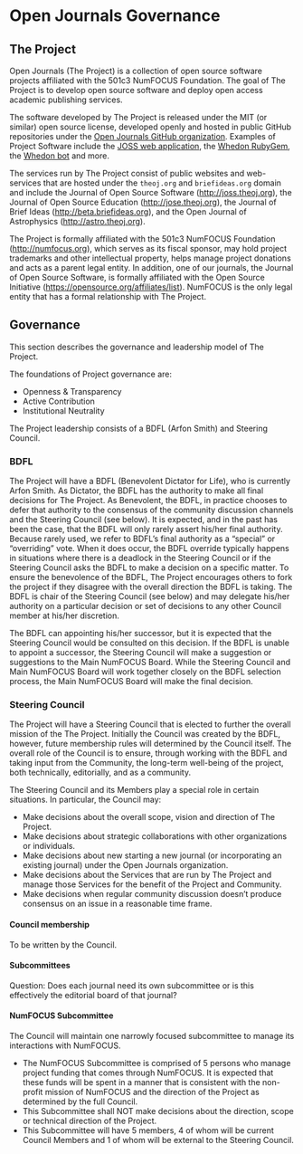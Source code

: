 # Open Journals Governance

## The Project

Open Journals (The Project) is a collection of open source software projects affiliated with the 501c3 NumFOCUS Foundation. The goal of The Project is to develop open source software and deploy open access academic publishing services.

The software developed by The Project is released under the MIT (or similar) open source license, developed openly and hosted in public GitHub repositories under the [Open Journals GitHub organization](https://github.com/openjournals). Examples of Project Software include the [JOSS web application](https://github.com/openjournals/joss), the [Whedon RubyGem](https://github.com/openjournals/whedon), the [Whedon bot](https://github.com/openjournals/whedon-api) and more.

The services run by The Project consist of public websites and web-services that are hosted under the `theoj.org` and `briefideas.org` domain and include the Journal of Open Source Software (http://joss.theoj.org), the Journal of Open Source Education (http://jose.theoj.org), the Journal of Brief Ideas (http://beta.briefideas.org), and the Open Journal of Astrophysics (http://astro.theoj.org).

The Project is formally affiliated with the 501c3 NumFOCUS Foundation (http://numfocus.org), which serves as its fiscal sponsor, may hold project trademarks and other intellectual property, helps manage project donations and acts as a parent legal entity. In addition, one of our journals, the Journal of Open Source Software, is formally affiliated with the Open Source Initiative (https://opensource.org/affiliates/list). NumFOCUS is the only legal entity that has a formal relationship with The Project.

## Governance

This section describes the governance and leadership model of The Project.

The foundations of Project governance are:

- Openness & Transparency
- Active Contribution
- Institutional Neutrality

The Project leadership consists of a BDFL (Arfon Smith) and Steering Council.

### BDFL

The Project will have a BDFL (Benevolent Dictator for Life), who is currently Arfon Smith. As Dictator, the BDFL has the authority to make all final decisions for The Project. As Benevolent, the BDFL, in practice chooses to defer that authority to the consensus of the community discussion channels and the Steering Council (see below). It is expected, and in the past has been the case, that the BDFL will only rarely assert his/her final authority. Because rarely used, we refer to BDFL’s final authority as a “special” or “overriding” vote. When it does occur, the BDFL override typically happens in situations where there is a deadlock in the Steering Council or if the Steering Council asks the BDFL to make a decision on a specific matter. To ensure the benevolence of the BDFL, The Project encourages others to fork the project if they disagree with the overall direction the BDFL is taking. The BDFL is chair of the Steering Council (see below) and may delegate his/her authority on a particular decision or set of decisions to any other Council member at his/her discretion.

The BDFL can appointing his/her successor, but it is expected that the Steering Council would be consulted on this decision. If the BDFL is unable to appoint a successor, the Steering Council will make a suggestion or suggestions to the Main NumFOCUS Board. While the Steering Council and Main NumFOCUS Board will work together closely on the BDFL selection process, the Main NumFOCUS Board will make the final decision.

### Steering Council

The Project will have a Steering Council that is elected to further the overall mission of the The Project. Initially the Council was created by the BDFL, however, future membership rules will determined by the Council itself. The overall role of the Council is to ensure, through working with the BDFL and taking input from the Community, the long-term well-being of the project, both technically, editorially, and as a community.

The Steering Council and its Members play a special role in certain situations. In particular, the Council may:

- Make decisions about the overall scope, vision and direction of The Project.
- Make decisions about strategic collaborations with other organizations or individuals.
- Make decisions about new starting a new journal (or incorporating an existing journal) under the Open Journals organization.
- Make decisions about the Services that are run by The Project and manage those Services for the benefit of the Project and Community.
- Make decisions when regular community discussion doesn’t produce consensus on an issue in a reasonable time frame.

#### Council membership

To be written by the Council.

#### Subcommittees

Question: Does each journal need its own subcommittee or is this effectively the editorial board of that journal?

#### NumFOCUS Subcommittee

The Council will maintain one narrowly focused subcommittee to manage its interactions with NumFOCUS.

- The NumFOCUS Subcommittee is comprised of 5 persons who manage project funding that comes through NumFOCUS. It is expected that these funds will be spent in a manner that is consistent with the non-profit mission of NumFOCUS and the direction of the Project as determined by the full Council.
- This Subcommittee shall NOT make decisions about the direction, scope or technical direction of the Project.
- This Subcommittee will have 5 members, 4 of whom will be current Council Members and 1 of whom will be external to the Steering Council.
